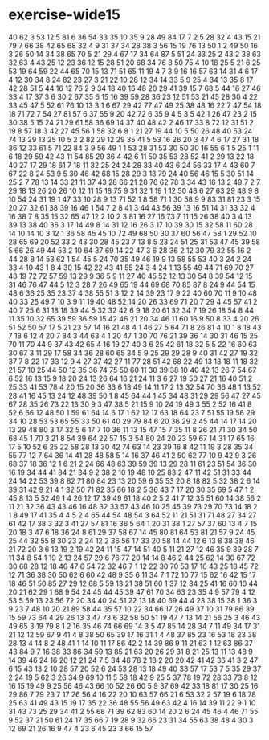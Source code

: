 # exercise-wide15
40
62
3
53
12
5
81
6
36
54
33
35
10
35
9
28
49
84
17
7
2
5
28
32
4
43
15
21
79
7
66
38
42
65
68
32
4
9
31
37
34
28
38
3
56
15
19
76
13
50
1
2
49
50
16
3
26
50
14
34
38
65
70
5
21
29
4
67
17
34
64
87
5
51
24
33
25
2
43
2
38
63
32
63
4
43
25
12
23
36
12
15
28
51
20
68
34
76
8
50
75
4
10
18
25
5
21
6
25
53
19
64
59
22
44
65
70
15
13
71
51
65
11
19
4
7
3
9
16
16
57
63
14
31
4
6
17
4
12
30
34
8
24
82
23
27
3
21
22
10
28
12
34
14
33
5
9
25
4
34
13
35
8
17
42
28
51
5
44
16
12
76
2
9
34
18
40
16
48
20
29
41
39
15
7
68
5
44
16
27
46
33
4
17
37
3
6
30
2
67
35
6
15
16
39
59
28
36
23
12
51
53
21
45
28
30
4
22
33
45
47
5
52
61
76
10
13
3
1
6
67
29
42
77
47
49
25
38
48
16
22
7
47
54
18
18
71
72
7
54
27
81
57
6
37
55
9
20
42
72
6
35
9
4
5
3
5
42
1
26
47
23
2
15
30
38
5
15
24
21
29
61
58
36
69
14
37
40
48
42
2
46
17
33
8
72
12
31
51
2
19
8
57
18
3
42
27
45
56
1
58
32
6
8
1
21
27
19
44
10
5
50
26
48
40
53
24
74
13
29
13
25
10
5
2
2
82
29
12
29
35
41
5
53
16
26
20
3
47
4
6
17
27
31
18
36
12
33
61
5
71
22
84
3
9
56
49
1
1
53
28
31
53
30
50
30
16
55
6
1
5
25
1
11
6
18
29
59
42
43
11
54
85
29
36
4
42
6
11
50
35
53
28
52
41
2
29
13
22
18
40
27
17
29
18
61
7
18
11
32
25
24
24
28
33
40
43
6
24
56
33
17
4
43
60
7
67
22
8
24
53
9
5
30
46
42
68
15
28
29
3
18
79
24
40
56
46
15
5
30
51
14
25
2
7
78
13
14
33
21
11
37
43
28
66
21
28
76
62
78
3
34
43
16
13
2
49
7
2
7
29
18
13
26
20
26
10
12
11
15
18
75
9
31
32
1
19
1
12
50
48
6
27
63
29
48
9
8
10
54
24
31
19
1
47
33
10
28
9
13
71
52
1
8
58
71
1
30
58
9
9
83
31
81
23
3
15
20
27
32
61
38
39
16
46
1
54
7
2
8
41
3
44
43
56
39
13
16
51
14
31
33
32
4
16
38
7
8
35
15
32
65
47
12
2
10
2
3
81
16
27
16
73
7
11
15
26
38
40
3
4
13
39
13
38
40
36
3
17
14
49
8
14
31
12
16
26
3
17
10
39
30
15
32
58
11
60
28
14
10
14
10
3
12
1
36
58
45
45
10
72
49
68
50
30
37
60
56
47
58
1
29
52
10
28
65
69
20
52
33
2
43
30
28
45
23
7
13
8
5
23
24
51
25
31
53
47
45
39
58
5
66
26
49
44
53
2
10
64
37
69
14
22
47
3
6
28
36
2
12
30
79
32
55
16
2
44
28
8
14
53
62
1
54
45
5
24
70
35
49
46
19
9
13
58
55
53
40
3
24
2
24
33
4
10
43
1
8
4
30
15
42
22
43
41
55
24
3
4
24
1
13
55
49
44
71
69
70
27
48
19
72
72
57
59
13
29
9
36
5
9
11
27
40
45
52
12
13
30
54
8
39
54
12
15
31
46
76
47
44
5
12
3
28
7
26
49
65
19
44
69
68
70
85
87
8
24
9
44
54
15
48
6
36
25
35
23
37
4
38
55
51
3
12
2
14
39
23
17
9
22
40
60
70
11
9
10
48
40
33
25
49
7
10
3
9
11
19
40
48
52
14
20
26
33
69
71
20
7
29
4
45
57
41
2
40
7
25
6
31
18
18
39
44
5
32
32
42
6
9
18
20
61
32
34
7
19
26
18
54
8
44
11
35
10
32
65
39
59
36
59
15
42
46
21
20
34
46
11
60
16
9
50
8
33
4
20
26
51
52
50
57
17
5
21
23
57
14
16
21
48
4
1
46
27
5
64
71
8
26
81
4
10
1
8
18
43
7
18
6
12
4
20
7
84
3
44
63
4
1
20
47
1
30
70
76
21
39
36
14
30
31
46
15
25
70
11
70
44
9
37
43
42
65
4
16
19
27
40
3
6
25
42
61
18
32
5
5
22
16
60
63
30
67
3
11
29
17
58
34
36
28
60
65
34
5
9
25
29
29
28
9
40
31
42
27
19
32
37
7
8
22
17
33
12
9
4
27
37
42
27
11
77
28
51
42
68
22
49
13
18
18
11
18
32
21
57
10
25
44
50
12
35
36
74
75
50
60
11
30
39
38
10
40
42
13
26
7
54
67
6
52
16
13
15
9
18
20
24
13
26
64
16
21
24
11
3
6
27
19
50
27
21
16
40
51
2
25
33
41
53
78
4
20
15
20
36
33
6
18
49
14
11
17
2
13
32
54
70
36
48
1
13
52
28
41
16
45
13
24
12
48
39
50
1
8
45
64
44
1
45
34
48
31
29
29
56
47
27
45
67
28
35
26
73
22
13
30
9
3
47
38
5
21
15
9
10
24
19
49
3
55
2
52
16
41
8
52
6
66
12
48
50
1
59
61
64
14
6
17
1
62
12
17
63
18
64
23
7
51
55
19
56
29
34
10
28
53
53
65
55
33
50
61
40
29
79
84
6
20
36
29
2
45
44
14
17
14
20
13
29
48
80
3
17
32
5
6
17
7
10
36
11
13
15
47
15
7
35
11
8
26
21
71
30
34
50
68
45
1
70
3
21
8
54
39
64
22
57
15
3
54
80
24
20
23
59
67
14
31
17
65
16
17
5
10
52
6
25
22
58
28
13
30
42
74
63
14
23
39
16
8
42
11
19
3
28
35
34
55
77
12
7
64
36
14
41
28
48
58
5
14
16
37
46
41
2
50
62
77
10
9
42
9
3
26
68
37
18
36
12
1
6
21
2
24
66
48
63
39
59
39
13
29
28
11
61
23
51
54
36
30
16
19
34
44
41
84
21
34
9
2
38
2
10
19
48
10
25
83
2
47
11
42
51
31
33
44
24
14
22
53
39
8
82
71
80
84
23
13
20
59
6
35
53
20
8
18
82
5
32
38
2
6
14
39
31
42
9
21
4
1
32
50
71
82
35
66
18
2
5
36
43
7
17
20
30
35
69
5
47
1
2
45
8
13
5
52
49
1
4
26
12
17
39
49
61
18
40
2
5
2
41
7
12
35
51
60
14
38
56
2
11
21
32
36
43
43
46
16
48
32
33
57
43
46
10
25
45
39
73
29
70
73
14
18
2
1
8
49
17
41
35
4
4
5
2
4
65
44
54
48
54
3
64
52
11
21
51
31
71
48
27
34
27
61
42
17
38
3
32
3
41
27
57
81
16
36
5
64
1
20
31
38
1
27
57
37
60
13
4
7
15
20
18
3
47
6
18
36
24
8
61
29
37
58
67
14
45
80
81
64
53
81
21
57
9
24
45
25
44
32
55
8
30
23
2
24
12
2
36
56
17
33
20
58
14
44
12
6
13
8
38
38
46
21
72
20
3
6
13
19
2
19
42
24
11
15
47
14
51
40
5
11
21
27
12
46
35
9
39
28
7
11
34
8
54
1
19
2
13
24
57
29
6
76
77
20
14
14
8
46
2
44
25
62
14
30
67
72
30
68
28
12
18
46
47
6
54
72
32
46
7
1
12
22
30
70
53
17
16
43
25
18
45
72
12
71
36
38
30
50
62
6
60
42
48
9
35
6
11
34
7
1
72
10
77
15
62
16
42
15
17
18
46
51
50
85
27
29
12
68
5
59
13
21
38
51
60
1
37
12
34
25
41
16
60
10
44
20
21
62
29
1
68
9
54
24
45
44
45
39
47
61
70
34
63
23
35
4
9
57
79
4
12
53
5
59
13
23
56
72
20
34
40
24
51
22
13
18
40
69
44
4
23
38
15
38
1
36
3
9
23
7
48
10
20
21
89
58
44
35
57
10
22
34
66
17
26
49
37
10
31
79
86
39
15
59
73
64
4
29
26
13
3
47
73
6
32
58
50
51
19
47
7
13
14
21
56
25
3
46
43
49
65
3
19
79
8
1
2
16
35
46
74
66
69
14
3
5
47
85
14
28
34
7
11
49
34
17
31
21
12
12
59
67
9
41
4
8
38
50
65
39
17
16
31
1
4
48
37
85
23
16
53
18
23
38
28
13
4
14
8
2
48
41
1
14
10
11
17
86
42
2
14
39
86
9
11
21
63
1
12
63
86
37
43
84
9
7
16
38
33
86
34
59
13
85
21
63
20
26
29
31
8
21
25
13
11
13
48
9
14
39
46
24
16
20
12
21
24
7
5
34
48
78
2
18
2
20
20
42
41
42
36
41
3
2
47
6
15
43
13
2
10
28
57
20
52
6
24
53
28
13
18
49
40
33
57
17
53
7
5
35
29
37
2
24
19
5
62
3
26
34
9
69
10
11
5
58
18
42
9
25
5
37
78
19
72
28
33
73
8
12
16
15
19
49
9
25
56
46
43
66
10
52
26
60
5
9
37
69
42
33
18
81
17
30
25
16
29
86
7
79
23
7
17
26
56
4
16
22
20
10
63
57
66
21
6
53
32
2
57
19
6
18
78
25
63
41
49
43
15
19
17
35
22
36
48
55
56
49
63
42
4
16
14
39
11
22
9
1
10
31
43
73
25
29
34
41
2
55
68
71
39
62
83
60
14
20
2
6
24
45
46
4
46
71
55
9
52
37
21
50
61
24
17
35
66
7
19
28
9
32
66
23
31
34
55
63
38
48
4
30
3
12
69
21
26
16
9
47
4
23
6
45
23
3
66
15
57

